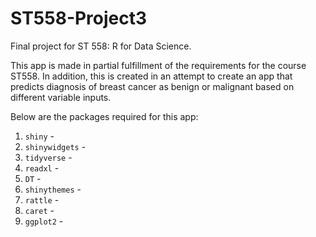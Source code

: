 # ST558-Project3
Final project for ST 558: R for Data Science.

This app is made in partial fulfillment of the requirements for the course ST558. 
In addition, this is created in an attempt to create an app that predicts diagnosis 
of breast cancer as benign or malignant based on different variable inputs.

Below are the packages required for this app:

1. `shiny` - 
2. `shinywidgets` - 
3. `tidyverse` -
4. `readxl` -
5. `DT` - 
6. `shinythemes` -
7. `rattle` -
8. `caret` -
9. `ggplot2` - 

